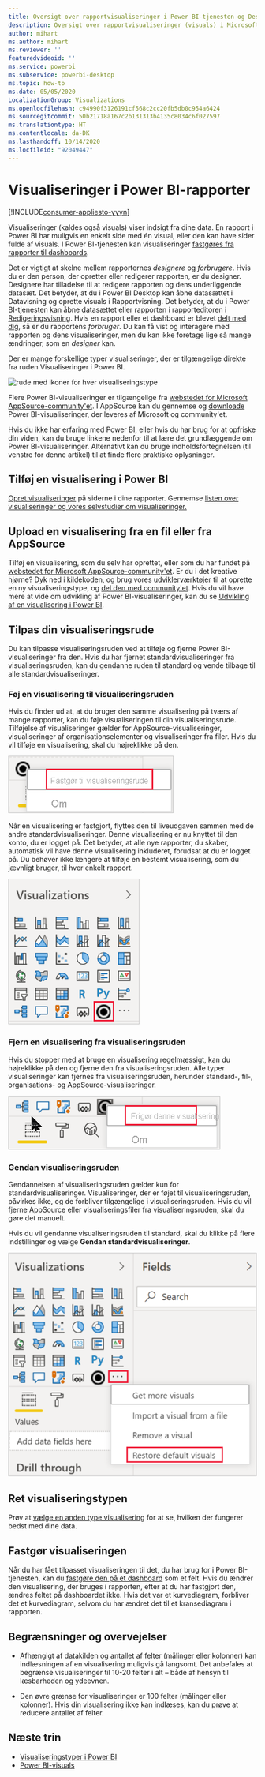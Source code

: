 ```yaml
---
title: Oversigt over rapportvisualiseringer i Power BI-tjenesten og Desktop
description: Oversigt over rapportvisualiseringer (visuals) i Microsoft Power BI.
author: mihart
ms.author: mihart
ms.reviewer: ''
featuredvideoid: ''
ms.service: powerbi
ms.subservice: powerbi-desktop
ms.topic: how-to
ms.date: 05/05/2020
LocalizationGroup: Visualizations
ms.openlocfilehash: c94990f3126191cf568c2cc20fb5db0c954a6424
ms.sourcegitcommit: 50b21718a167c2b131313b4135c8034c6f027597
ms.translationtype: HT
ms.contentlocale: da-DK
ms.lasthandoff: 10/14/2020
ms.locfileid: "92049447"
---
```

# <a name="visualizations-in-power-bi-reports"></a>Visualiseringer i Power BI-rapporter

[!INCLUDE[consumer-appliesto-yyyn](../includes/consumer-appliesto-yyyn.md)]    

Visualiseringer (kaldes også visuals) viser indsigt fra dine data. En rapport i Power BI har muligvis en enkelt side med én visual, eller den kan have sider fulde af visuals. I Power BI-tjenesten kan visualiseringer [fastgøres fra rapporter til dashboards](../create-reports/service-dashboard-pin-tile-from-report.md).

Det er vigtigt at skelne mellem rapporternes *designere* og *forbrugere*.  Hvis du er den person, der opretter eller redigerer rapporten, er du designer.  Designere har tilladelse til at redigere rapporten og dens underliggende datasæt. Det betyder, at du i Power BI Desktop kan åbne datasættet i Datavisning og oprette visuals i Rapportvisning. Det betyder, at du i Power BI-tjenesten kan åbne datasættet eller rapporten i rapporteditoren i [Redigeringsvisning](../consumer/end-user-reading-view.md). Hvis en rapport eller et dashboard er blevet [delt med dig](../consumer/end-user-shared-with-me.md), så er du rapportens *forbruger*. Du kan få vist og interagere med rapporten og dens visualiseringer, men du kan ikke foretage lige så mange ændringer, som en *designer* kan.

Der er mange forskellige typer visualiseringer, der er tilgængelige direkte fra ruden Visualiseringer i Power BI.

![rude med ikoner for hver visualiseringstype](media/power-bi-report-visualizations/power-bi-icons.png)

Flere Power BI-visualiseringer er tilgængelige fra [webstedet for Microsoft AppSource-community'et](https://appsource.microsoft.com). I AppSource kan du gennemse og [downloade](https://appsource.microsoft.com/marketplace/apps?page=1&product=power-bi-visuals) Power BI-visualiseringer, der leveres af Microsoft og community'et.

Hvis du ikke har erfaring med Power BI, eller hvis du har brug for at opfriske din viden, kan du bruge linkene nedenfor til at lære det grundlæggende om Power BI-visualiseringer.  Alternativt kan du bruge indholdsfortegnelsen (til venstre for denne artikel) til at finde flere praktiske oplysninger.

## <a name="add-a-visualization-in-power-bi"></a>Tilføj en visualisering i Power BI

[Opret visualiseringer](power-bi-report-add-visualizations-i.md) på siderne i dine rapporter. Gennemse [listen over visualiseringer og vores selvstudier om visualiseringer.](power-bi-visualization-types-for-reports-and-q-and-a.md) 

## <a name="upload-a-visualization-from-a-file-or-from-appsource"></a>Upload en visualisering fra en fil eller fra AppSource

Tilføj en visualisering, som du selv har oprettet, eller som du har fundet på [webstedet for Microsoft AppSource-community'et](https://appsource.microsoft.com/marketplace/apps?product=power-bi-visuals). Er du i det kreative hjørne? Dyk ned i kildekoden, og brug vores [udviklerværktøjer](../developer/visuals/environment-setup.md) til at oprette en ny visualiseringstype, og [del den med community'et](../developer/visuals/office-store.md). Hvis du vil have mere at vide om udvikling af Power BI-visualiseringer, kan du se [Udvikling af en visualisering i Power BI](../developer/visuals/develop-circle-card.md).

## <a name="personalize-your-visualization-pane"></a>Tilpas din visualiseringsrude

Du kan tilpasse visualiseringsruden ved at tilføje og fjerne Power BI-visualiseringer fra den. Hvis du har fjernet standardvisualiseringer fra visualiseringsruden, kan du gendanne ruden til standard og vende tilbage til alle standardvisualiseringer.

### <a name="add-a-visual-to-the-visualization-pane"></a>Føj en visualisering til visualiseringsruden

Hvis du finder ud at, at du bruger den samme visualisering på tværs af mange rapporter, kan du føje visualiseringen til din visualiseringsrude. Tilføjelse af visualiseringer gælder for AppSource-visualiseringer, visualiseringer af organisationselementer og visualiseringer fra filer. Hvis du vil tilføje en visualisering, skal du højreklikke på den.

![Fastgør til visualiseringsruden](media/power-bi-report-visualizations/power-bi-pin-custom-visual-option.png)

Når en visualisering er fastgjort, flyttes den til liveudgaven sammen med de andre standardvisualiseringer. Denne visualisering er nu knyttet til den konto, du er logget på. Det betyder, at alle nye rapporter, du skaber, automatisk vil have denne visualisering inkluderet, forudsat at du er logget på. Du behøver ikke længere at tilføje en bestemt visualisering, som du jævnligt bruger, til hver enkelt rapport.

![Tilpasset visualiseringsrude](media/power-bi-report-visualizations/power-bi-personalized-visualization-pane.png)

### <a name="remove-a-visual-from-the-visualization-pane"></a>Fjern en visualisering fra visualiseringsruden

Hvis du stopper med at bruge en visualisering regelmæssigt, kan du højreklikke på den og fjerne den fra visualiseringsruden. Alle typer visualiseringer kan fjernes fra visualiseringsruden, herunder standard-, fil-, organisations- og AppSource-visualiseringer.

![Frigør fra visualiseringsruden](media/power-bi-report-visualizations/unpin-visual.png)

### <a name="restore-the-visualization-pane"></a>Gendan visualiseringsruden

Gendannelsen af visualiseringsruden gælder kun for standardvisualiseringer. Visualiseringer, der er føjet til visualiseringsruden, påvirkes ikke, og de forbliver tilgængelige i visualiseringsruden. Hvis du vil fjerne AppSource eller visualiseringsfiler fra visualiseringsruden, skal du gøre det manuelt.

Hvis du vil gendanne visualiseringsruden til standard, skal du klikke på flere indstillinger og vælge **Gendan standardvisualiseringer**.

![Gendan visualiseringsruden til standard](media/power-bi-report-visualizations/restore-default.png)

## <a name="change-the-visualization-type"></a>Ret visualiseringstypen

Prøv at [vælge en anden type visualisering](power-bi-report-change-visualization-type.md) for at se, hvilken der fungerer bedst med dine data.

## <a name="pin-the-visualization"></a>Fastgør visualiseringen

Når du har fået tilpasset visualiseringen til det, du har brug for i Power BI-tjenesten, kan du [fastgøre den på et dashboard](../create-reports/service-dashboard-pin-tile-from-report.md) som et felt. Hvis du ændrer den visualisering, der bruges i rapporten, efter at du har fastgjort den, ændres feltet på dashboardet ikke. Hvis det var et kurvediagram, forbliver det et kurvediagram, selvom du har ændret det til et kransediagram i rapporten.

## <a name="limitations-and-considerations"></a>Begrænsninger og overvejelser
- Afhængigt af datakilden og antallet af felter (målinger eller kolonner) kan indlæsningen af en visualisering muligvis gå langsomt.  Det anbefales at begrænse visualiseringer til 10-20 felter i alt – både af hensyn til læsbarheden og ydeevnen. 

- Den øvre grænse for visualiseringer er 100 felter (målinger eller kolonner). Hvis din visualisering ikke kan indlæses, kan du prøve at reducere antallet af felter.

## <a name="next-steps"></a>Næste trin

* [Visualiseringstyper i Power BI](power-bi-visualization-types-for-reports-and-q-and-a.md)
* [Power BI-visuals](../developer/visuals/power-bi-custom-visuals.md)
